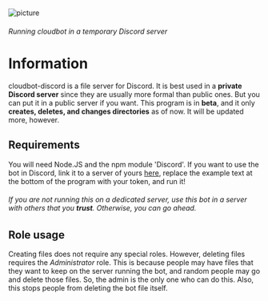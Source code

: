 #
![picture](https://ajskateboarder.github.io/assets/screenshot1.jpg)

###### Running cloudbot in a temporary Discord server
# Information
cloudbot-discord is a file server for Discord. It is best used in a __private Discord server__ since they are usually more formal than public ones. But you can put it in a public server if you want. This program is in __beta__, and it only __creates, deletes, and changes directories__ as of now. It will be updated more, however.

## Requirements
You will need Node.JS and the npm module 'Discord'. If you want to use the bot in Discord, link it to a server of yours [here](https://discord.com/api/oauth2/authorize?client_id=835841382882738216&scope=bot&permissions=68608), replace the example text at the bottom of the program with your token, and run it! 

###### If you are not running this on a dedicated server, use this bot in a server with others that you __trust__. Otherwise, you can go ahead.

## Role usage
Creating files does not require any special roles. However, deleting files requires the *Administrator* role. This is because people may have files that they want to keep on the server running the bot, and random people may go and delete those files. So, the admin is the only one who can do this. Also, this stops people from deleting the bot file itself.
